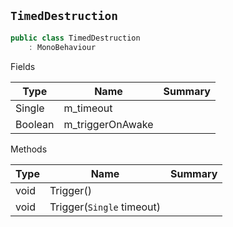 ## `TimedDestruction`

```csharp
public class TimedDestruction
    : MonoBehaviour

```

Fields

| Type | Name | Summary | 
| --- | --- | --- | 
| Single | m_timeout |  | 
| Boolean | m_triggerOnAwake |  | 


Methods

| Type | Name | Summary | 
| --- | --- | --- | 
| void | Trigger() |  | 
| void | Trigger(`Single` timeout) |  | 


